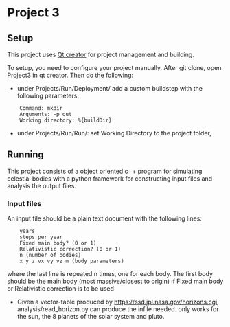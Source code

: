 # Project 3

## Setup

This project uses [Qt creator](https://www1.qt.io/download/ "Qt creator download") for project management and building.

To setup, you need to configure your project manually.  After git clone, open Project3 in qt creator. Then do the following: 
- under Projects/Run/Deployment/ add a custom buildstep with the following parameters:

```
    Command: mkdir
    Arguments: -p out
    Working directory: %{buildDir}
```

- under Projects/Run/Run/: set Working Directory to the project folder,

## Running

This project consists of a object oriented c++ program for simulating
celestial bodies with a python framework for constructing input files and
analysis the output files. 

### Input files
An input file should be a plain text document with the following lines:
```
    years
    steps per year
    Fixed main body? (0 or 1)
    Relativistic correction? (0 or 1)
    n (number of bodies)
    x y z vx vy vz m (body parameters)
```

where the last line is repeated n times, one for each body. The first body
should be the main body (most massive/closest to origin) if Fixed main body
or Relativistic correction is to be used

- Given a vector-table produced by https://ssd.jpl.nasa.gov/horizons.cgi,
analysis/read_horizon.py can produce the infile needed. only works for the
sun, the 8 planets of the solar system and pluto.
